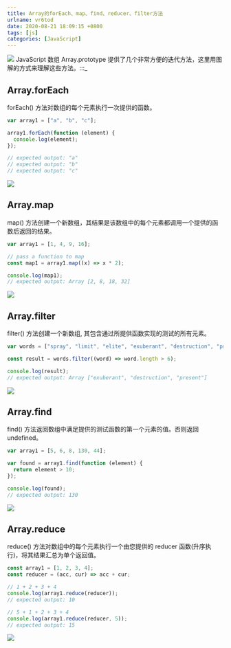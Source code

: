 ```yaml
---
title: Array的forEach、map、find、reducer、filter方法
urlname: vr6tod
date: 2020-08-21 18:09:15 +0800
tags: [js]
categories: [JavaScript]
---
```


![](https:/jianjun-1251280787.file.myqcloud.com/post/1598004565773-757d16e0-5e58-4893-be22-f85506043dec.png)
JavaScript 数组 Array.prototype 提供了几个非常方便的迭代方法，这里用图解的方式来理解这些方法。:::\_

## Array.forEach

forEach() 方法对数组的每个元素执行一次提供的函数。

```javascript
var array1 = ["a", "b", "c"];

array1.forEach(function (element) {
  console.log(element);
});

// expected output: "a"
// expected output: "b"
// expected output: "c"
```

![](https:/jianjun-1251280787.file.myqcloud.com/post/1598004565779-1e6d1668-7acd-4f97-a660-459176fd18f3.png)

## Array.map

map() 方法创建一个新数组，其结果是该数组中的每个元素都调用一个提供的函数后返回的结果。

```javascript
var array1 = [1, 4, 9, 16];

// pass a function to map
const map1 = array1.map((x) => x * 2);

console.log(map1);
// expected output: Array [2, 8, 18, 32]
```

![](https:/jianjun-1251280787.file.myqcloud.com/post/1598004565796-a6c1ebc9-8edb-4e55-83a5-65225318780a.png)

## Array.filter

filter() 方法创建一个新数组, 其包含通过所提供函数实现的测试的所有元素。

```javascript
var words = ["spray", "limit", "elite", "exuberant", "destruction", "present"];

const result = words.filter((word) => word.length > 6);

console.log(result);
// expected output: Array ["exuberant", "destruction", "present"]
```

![](https:/jianjun-1251280787.file.myqcloud.com/post/1598004565773-757d16e0-5e58-4893-be22-f85506043dec.png)

## Array.find

find() 方法返回数组中满足提供的测试函数的第一个元素的值。否则返回 undefined。

```javascript
var array1 = [5, 6, 8, 130, 44];

var found = array1.find(function (element) {
  return element > 10;
});

console.log(found);
// expected output: 130
```

![](https:/jianjun-1251280787.file.myqcloud.com/post/1598004565795-35a85862-b97e-4e05-82a8-a432c731c505.png)

## Array.reduce

reduce() 方法对数组中的每个元素执行一个由您提供的 reducer 函数(升序执行)，将其结果汇总为单个返回值。

```javascript
const array1 = [1, 2, 3, 4];
const reducer = (acc, cur) => acc + cur;

// 1 + 2 + 3 + 4
console.log(array1.reduce(reducer));
// expected output: 10

// 5 + 1 + 2 + 3 + 4
console.log(array1.reduce(reducer, 5));
// expected output: 15
```

![](https:/jianjun-1251280787.file.myqcloud.com/post/1598004565793-a1fb018e-4e35-4f93-8d11-152032895e3c.png)
